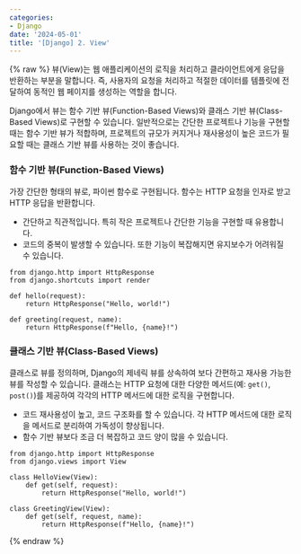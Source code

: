 ```yaml
---
categories:
- Django
date: '2024-05-01'
title: '[Django] 2. View'
---
```


{% raw %}
뷰(View)는 웹 애플리케이션의 로직을 처리하고 클라이언트에게 응답을 반환하는 부분을 말합니다. 즉, 사용자의 요청을 처리하고 적절한 데이터를 템플릿에 전달하여 동적인 웹 페이지를 생성하는 역할을 합니다.

Django에서 뷰는 함수 기반 뷰(Function-Based Views)와 클래스 기반 뷰(Class-Based Views)로 구현할 수 있습니다.  일반적으로는 간단한 프로젝트나 기능을 구현할 때는 함수 기반 뷰가 적합하며, 프로젝트의 규모가 커지거나 재사용성이 높은 코드가 필요할 때는 클래스 기반 뷰를 사용하는 것이 좋습니다.

### 함수 기반 뷰(Function-Based Views)
가장 간단한 형태의 뷰로, 파이썬 함수로 구현됩니다. 함수는 HTTP 요청을 인자로 받고 HTTP 응답을 반환합니다.

- 간단하고 직관적입니다. 특히 작은 프로젝트나 간단한 기능을 구현할 때 유용합니다.
- 코드의 중복이 발생할 수 있습니다. 또한 기능이 복잡해지면 유지보수가 어려워질 수 있습니다. 

```
from django.http import HttpResponse
from django.shortcuts import render

def hello(request):
    return HttpResponse("Hello, world!")

def greeting(request, name):
    return HttpResponse(f"Hello, {name}!")
```

### 클래스 기반 뷰(Class-Based Views)
클래스로 뷰를 정의하며, Django의 제네릭 뷰를 상속하여 보다 간편하고 재사용 가능한 뷰를 작성할 수 있습니다. 클래스는 HTTP 요청에 대한 다양한 메서드(예: `get()`, `post()`)를 제공하여 각각의 HTTP 메서드에 대한 로직을 구현합니다.

- 코드 재사용성이 높고, 코드 구조화를 할 수 있습니다. 각 HTTP 메서드에 대한 로직을 메서드로 분리하여 가독성이 향상됩니다.
- 함수 기반 뷰보다 조금 더 복잡하고 코드 양이 많을 수 있습니다.

```
from django.http import HttpResponse
from django.views import View

class HelloView(View):
    def get(self, request):
        return HttpResponse("Hello, world!")

class GreetingView(View):
    def get(self, request, name):
        return HttpResponse(f"Hello, {name}!")
```
{% endraw %}